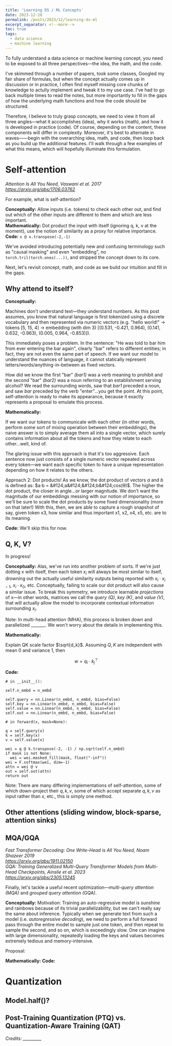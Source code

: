 ```yaml
---
title: 'Learning DS / ML Concepts'
date: 2023-12-20
permalink: /posts/2023/12/learning-ds-ml
excerpt_separator: <!--more-->
toc: true
tags:
  - data science
  - machine learning
---
```


To fully understand a data science or machine learning concept, you need to be exposed to
all three perspectives—the idea, the math, and the code.
<!--more-->

I've skimmed through a number of papers, took some classes, Googled my fair share of formulas, 
but when the concept actually comes up in discussion or in practice, I often find myself missing core chunks
of knowledge to actully implement and tweak it to my use case. I've had to go back multiple times to read the notes,
but more importantly to fill in the gaps of how the underlying math functions and how the code should be structured.

Therefore, I believe to truly grasp concepts, we need to view it from all three angles—what it accomplishes (idea),
why it works (math), and how it is developed in practice (code). Of course, depending on the content, these components will differ in
complexity. Moreover, it's best to alternate in waves——begin with the overarching idea, math, and code, then loop back as you build up the additional features. I'll walk through a few examples of what this means, which will hopefully illuminate this formulation.

Self-attention
======
*Attention Is All You Need, Vaswani et al. 2017*  
*https://arxiv.org/abs/1706.03762*

For example, what is self-attention? 

  **Conceptually:** Allow inputs (i.e. tokens) to check each other out, and find out which of the other inputs are different to them and which are less important.  
  **Mathematically:** Dot product the input with itself (ignoring q, k, v at the moment), use the notion of similarity as a proxy for relative importance.  
  **Code:** `x @ x.transpose(-2,-1)`  

We've avoided introducing potentially new and confusing terminology such as "causal masking" and even "embedding", no `torch.tril(torch.ones(...))`, and stripped the concept down to its core.

Next, let's revisit concept, math, and code as we build our intuition and fill in the gaps.

Why attend to itself?
------

 **Conceptually:**
 
Machines don't understand text—they understand numbers. As this post assumes, you know that natural language is first tokenized using a discrete vocabulary and then represented via numeric vectors (e.g. "hello world!" -> tokens [5, 15, 4] -> embedding (with dim 3) [(0.531, -0.421, 0.964), (0.141, 0.632, -0.963), (0.005, 0.964, -0.853)]).

This immediately poses a problem. In the sentence: "He was told to bar him from ever entering the bar again", clearly "bar" refers to different entities; in fact, they are not even the same part of speech. If we want our model to understand the nuances of language, it cannot statically represent letters/words/anything-in-between as fixed vectors.

How did we know the first "bar" *(bar1)* was a verb meaning to prohibit and the second "bar" *(bar2)* was a noun referring to an establishment serving alcohol? We read the surrounding words, saw that *bar1* preceded a noun, and saw *bar* preceded by the verb "enter"...you get the point. At this point, self-attention is ready to make its appearance, because it exactly represents a proposal to emulate this process.

  **Mathematically:**

If we want our tokens to communicate with each other (in other words, perform some sort of mixing operation between their embeddings), the naive answer is to simply average them all into a single vector, which surely contains information about all the tokens and how they relate to each other...well, kind of.  

The glaring issue with this approach is that it's too aggressive. Each sentence now just consists of a single numeric vector repeated across every token—we want each specific token to have a unique representation depending on how it relates to the others.

Approach 2: Dot products! As we know, the dot product of vectors $a$ and $b$ is defined as: $a⋅b = &#124;a&#124;&#124;b&#124;cos(θ)$. The higher the dot product, the closer in angle...or larger magnitude. We don't want the magnitude of our embeddings messing with our notion of importance, so we'll be sure to scale the dot products by some fixed dimensionality (more on that later!) With this, then, we are able to capture a rough snapshot of say, given token x3, how similar and thus important x1, x2, x4, x5, etc. are to its meaning.

  **Code:** We'll skip this for now.

Q, K, V?
------

In progress!

  **Conceptually:** Alas, we've run into another problem of sorts. If we're just dotting x with itself, then each token $x_i$ will always be most similar to itself, drowning out the actually useful similarity outputs being reported with $x_i⋅x_{i-1}$, $x_i⋅x_0$, etc. Conceptually, failing to scale our dot product will also cause a similar issue. To break this symmetry, we introduce learnable *projections* of x—in other words, matrices we call the *query (Q)*, *key (K)*, and *value (V)*, that will actually allow the model to incorporate contextual information surrounding $x_i$.

  


  Note: In multi-head attention (MHA), this process is broken down and parallelized _______. We won't worry about the details in implementing this.
 
  **Mathematically:**

  Explain QK scale factor $\sqrt{d_k}$. Assuming $Q, K$ are independent with mean 0 and variance 1, then

  $$ w = q_i ⋅ k_j^\top $$
  
  **Code:**

```
# in __init__():

self.n_embd = n_embd

self.query = nn.Linear(n_embd, n_embd, bias=False)
self.key = nn.Linear(n_embd, n_embd, bias=False)
self.value = nn.Linear(n_embd, n_embd, bias=False)
self.out = nn.Linear(n_embd, n_embd, bias=False)

# in forward(x, mask=None):

q = self.query(x)
k = self.key(x)
v = self.value(x)

wei = q @ k.transpose(-2, -1) / np.sqrt(self.n_embd)
if mask is not None:
  wei = wei.masked_fill(mask, float("-inf"))
wei = F.softmax(wei, dim=-1)
attn = wei @ v
out = self.out(attn)
return out
```

Note: There are many differing implementations of self-attention, some of which down-project their $q, k, v$, some of which accept separate $q, k, v$ as input rather than $x$, etc., this is simply one method.
  
Other attentions (sliding window, block-sparse, attention sinks)
------

  
MQA/GQA
------
*Fast Transformer Decoding: One Write-Head is All You Need, Noam Shazeer 2019*  
*https://arxiv.org/abs/1911.02150*  
*GQA: Training Generalized Multi-Query Transformer Models from Multi-Head Checkpoints, Ainslie et al. 2023*  
*https://arxiv.org/abs/2305.13245*

Finally, let's tackle a useful recent optimization—*multi-query attention (MQA)* and *grouped query attention (GQA)*.

  **Conceptually:** Motivation: Training an auto-regressive model is sunshine and rainbows because of its trivial parallelizability, but we can't really say the same about inference. Typically when we generate text from such a model (i.e. *autoregressive decoding*), we need to perform a full forward pass through the entire model to sample just one token, and then repeat to sample the second, and so on, which is exceedingly slow. One can imagine with large dimensionality, repeatedly loading the keys and values becomes extremely tedious and memory-intensive.

  Proposal: 
  
  **Mathematically:**
  **Code:**

    
Quantization
======

Model.half()?
------
  
Post-Training Quantization (PTQ) vs. Quantization-Aware Training (QAT)
------

*Credits: _________*







